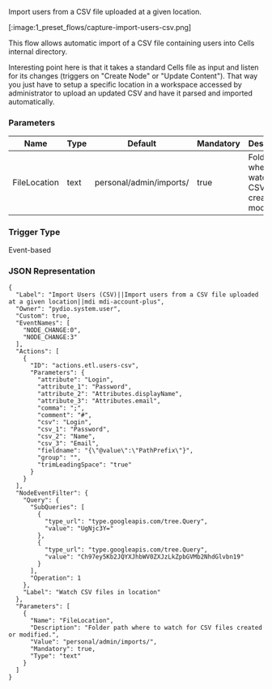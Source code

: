 
Import users from a CSV file uploaded at a given location.

[:image:1_preset_flows/capture-import-users-csv.png]

This flow allows automatic import of a CSV file containing users into Cells internal directory.

Interesting point here is that it takes a standard Cells file as input and listen for its changes (triggers on "Create Node" or "Update Content"). That way you just have to setup a specific 
location in a workspace accessed by administrator to upload an updated CSV and have it parsed and imported automatically.

### Parameters

|Name|Type|Default|Mandatory|Description|
|----|----|-------|---------|-----------|
|FileLocation|text|personal/admin/imports/|true|Folder path where to watch for CSV files created or modified.|



### Trigger Type
Event-based

### JSON Representation

```
{
  "Label": "Import Users (CSV)||Import users from a CSV file uploaded at a given location||mdi mdi-account-plus",
  "Owner": "pydio.system.user",
  "Custom": true,
  "EventNames": [
    "NODE_CHANGE:0",
    "NODE_CHANGE:3"
  ],
  "Actions": [
    {
      "ID": "actions.etl.users-csv",
      "Parameters": {
        "attribute": "Login",
        "attribute_1": "Password",
        "attribute_2": "Attributes.displayName",
        "attribute_3": "Attributes.email",
        "comma": ";",
        "comment": "#",
        "csv": "Login",
        "csv_1": "Password",
        "csv_2": "Name",
        "csv_3": "Email",
        "fieldname": "{\"@value\":\"PathPrefix\"}",
        "group": "",
        "trimLeadingSpace": "true"
      }
    }
  ],
  "NodeEventFilter": {
    "Query": {
      "SubQueries": [
        {
          "type_url": "type.googleapis.com/tree.Query",
          "value": "UgNjc3Y="
        },
        {
          "type_url": "type.googleapis.com/tree.Query",
          "value": "Ch97ey5Kb2JQYXJhbWV0ZXJzLkZpbGVMb2NhdGlvbn19"
        }
      ],
      "Operation": 1
    },
    "Label": "Watch CSV files in location"
  },
  "Parameters": [
    {
      "Name": "FileLocation",
      "Description": "Folder path where to watch for CSV files created or modified.",
      "Value": "personal/admin/imports/",
      "Mandatory": true,
      "Type": "text"
    }
  ]
}
```
